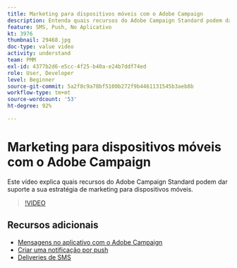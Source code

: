 ```yaml
---
title: Marketing para dispositivos móveis com o Adobe Campaign
description: Entenda quais recursos do Adobe Campaign Standard podem dar suporte a sua estratégia de marketing para dispositivos móveis.
feature: SMS, Push, No Aplicativo
kt: 3976
thumbnail: 29468.jpg
doc-type: value video
activity: understand
team: PMM
exl-id: 4377b2d6-e5cc-4f25-b40a-e24b7ddf74ed
role: User, Developer
level: Beginner
source-git-commit: 5a2f8c9a78bf5100b272f9b4461131545b3aeb8b
workflow-type: tm+mt
source-wordcount: '53'
ht-degree: 92%

---
```


# Marketing para dispositivos móveis com o Adobe Campaign

Este vídeo explica quais recursos do Adobe Campaign Standard podem dar suporte a sua estratégia de marketing para dispositivos móveis.

>[!VIDEO](https://video.tv.adobe.com/v/29468?quality=12)

## Recursos adicionais

* [Mensagens no aplicativo com o Adobe Campaign](/help/communication-channels/mobile/in-app/in-app-message-overview.md)
* [Criar uma notificação por push](/help/communication-channels/mobile/push-notifications/creating-a-push-notification.md)
* [Deliveries de SMS](/help/communication-channels/mobile/sms/sms-delivery.md)
